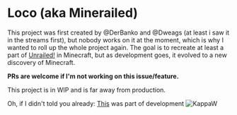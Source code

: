 # Loco (aka Minerailed)

This project was first created by @DerBanko and @Dweags (at least i saw it in the streams first), but nobody works on it at the moment, which is why I wanted to roll up the whole project again. The goal is to recreate at least a part of [Unrailed!](https://store.steampowered.com/app/1016920/Unrailed/) in Minecraft, but as development goes, it evolved to a new discovery of Minecraft.

**PRs are welcome if I'm not working on this issue/feature.**

This project is in WIP and is far away from production.

Oh, if I didn't told you already:
<a href="https://open.spotify.com/track/6osaMSJh9NguagEDQcZaKx">This</a> was part of development ![KappaW](https://cdn.betterttv.net/emote/5ebeb6a3f0fb3f168c4b7714/1x)
